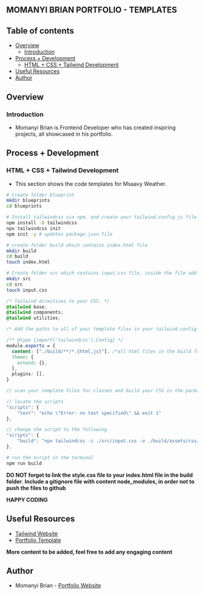 ## MOMANYI BRIAN PORTFOLIO - TEMPLATES

## Table of contents

- [Overview](#overview)
    - [Introduction](#introduction)
- [Process + Development](#process-+-development)
    - [HTML + CSS + Tailwind Development](#html-+-css+-tailwind-development)
- [Useful Resources](#useful-resources)
- [Author](#author)

## Overview

### Introduction
- Momanyi Brian is Frontend Developer who has created inspiring projects, all showcased in his portfolio.

## Process + Development

### HTML + CSS + Tailwind Development
- This section shows the code templates for Msaavy Weather.

```bash
# Create folder blueprint
mkdir blueprints
cd blueprints

# Install tailwindcss via npm, and create your tailwind.config.js file.
npm install -D tailwindcss
npx tailwindcss init
npm init -y # updates package.json file
```

```bash
# create folder build which contains index.html file
mkdir build
cd build
touch index.html
```

```bash
# Create folder src which contains input.css file, inside the file add Tailwind directives to your CSS.
mkdir src
cd src
touch input.css
```

```css
/* Tailwind directives to your CSS. */
@tailwind base;
@tailwind components;
@tailwind utilities;
```

```css
/* Add the paths to all of your template files in your tailwind.config.js file. */

/** @type {import('tailwindcss').Config} */
module.exports = {
  content: ["./build/**/*.{html,js}"], /*all html files in the build folder*/
  theme: {
    extend: {},
  },
  plugins: [],
}
```

```js
// scan your template files for classes and build your CSS in the package.json file.

// locate the scripts
"scripts": {
    "test": "echo \"Error: no test specified\" && exit 1"
},

// change the script to the following
"scripts": {
    "build": "npx tailwindcss -i ./src/input.css -o ./build/assets/css/style.css --watch"
},
```

```bash
# run the script in the terminal
npm run build
```

**DO NOT forget to link the style.css file to your index.html file in the build folder.**
**Include a gitignore file with content node_modules, in order not to push the files to github**

**HAPPY CODING**

## Useful Resources
- [Tailwind Website](https://tailwindcss.com/)
- [Portfolio Template](https://nyabutibrian.github.io/momanyiBrianPortfolio/blueprints/build/index.html)

**More content to be added, feel free to add any engaging content**

## Author

- Momanyi Brian - [Portfolio Website](https://momanyi-brian-portfolio.vercel.app)